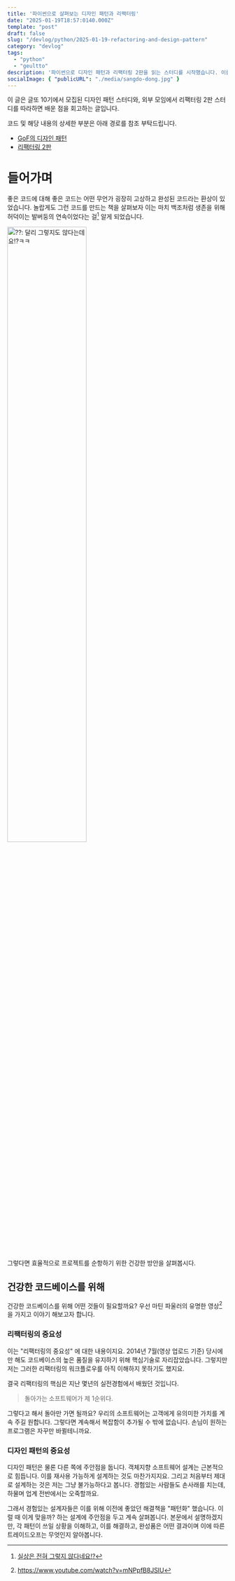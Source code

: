 ```yaml
---
title: '파이썬으로 살펴보는 디자인 패턴과 리팩터링'
date: "2025-01-19T18:57:0140.000Z"
template: "post"
draft: false
slug: "/devlog/python/2025-01-19-refactoring-and-design-pattern"
category: "devlog"
tags:
  - "python"
  - "geultto"
description: '파이썬으로 디자인 패턴과 리팩터링 2판을 읽는 스터디를 시작했습니다. 이를 통해 배운 점을 공유드립니다.'
socialImage: { "publicURL": "./media/sangdo-dong.jpg" }
---
```


이 글은 글또 10기에서 모집된 디자인 패턴 스터디와, 외부 모임에서 리팩터링 2판 스터디를 따라하면 배운 점을 회고하는 글입니다.

코드 및 해당 내용의 상세한 부분은 아래 경로를 참조 부탁드립니다.

- [GoF의 디자인 패턴](https://github.com/s3ich4n/geultto10_gof)
- [리팩터링 2판](https://github.com/s3ich4n/refactoring-2nd)

# 들어가며

좋은 코드에 대해 좋은 코드는 어떤 무언가 굉장히 고상하고 완성된 코드라는 환상이 있었습니다. 놀랍게도 그런 코드를 만드는 책을 살펴보자 이는 마치 백조처럼 생존을 위해 허덕이는 발버둥의 연속이었다는 걸[^1] 알게 되었습니다.

<img src="https://images.unsplash.com/photo-1588485256313-f021c74731f1" alt="??: 달리 그렇지도 않다는데요!?ㅋㅋ" style="width:60%; height:60%;">

그렇다면 효율적으로 프로젝트를 순항하기 위한 건강한 방안을 살펴봅시다.

## 건강한 코드베이스를 위해

건강한 코드베이스를 위해 어떤 것들이 필요할까요? 우선 마틴 파울러의 유명한 영상[^2]을 가지고 이야기 해보고자 합니다. 

### 리팩터링의 중요성

이는 "리팩터링의 중요성" 에 대한 내용이지요. 2014년 7월(영상 업로드 기준) 당시에만 해도 코드베이스의 높은 품질을 유지하기 위해 핵심기술로 자리잡았습니다. 그렇지만 저는 그러한 리팩터링의 워크플로우를 아직 이해하지 못하기도 했지요.

결국 리팩터링의 핵심은 지난 몇년의 실전경험에서 배웠던 것입니다.

> 돌아가는 소프트웨어가 제 1순위다.

그렇다고 해서 돌아만 가면 될까요? 우리의 소프트웨어는 고객에게 유의미한 가치를 계속 주길 원합니다. 그렇다면 계속해서 복잡함이 추가될 수 밖에 없습니다. 손님이 원하는 프로그램은 자꾸만 바뀔테니까요.

### 디자인 패턴의 중요성

디자인 패턴은 물론 다른 쪽에 주안점을 둡니다. 객체지향 소프트웨어 설계는 근본적으로 힘듭니다. 이를 재사용 가능하게 설계하는 것도 마찬가지지요. 그리고 처음부터 제대로 설계하는 것은 저는 그냥 불가능하다고 봅니다. 경험있는 사람들도 손사래를 치는데, 하물며 업계 전반에서는 오죽할까요.

그래서 경험있는 설계자들은 이를 위해 이전에 좋았던 해결책을 "패턴화" 했습니다. 이럴 때 이게 맞을까? 하는 설계에 주안점을 두고 계속 살펴봅니다. 본문에서 설명하겠지만, 각 패턴이 쓰일 상황을 이해하고, 이를 해결하고, 완성품은 어떤 결과이며 이에 따른 트레이드오프는 무엇인지 알아봅니다.

[^1]: [실상은 전혀 그렇지 않다네요!?](https://www.seoul.co.kr/news/society/education-news/2011/06/14/20110614500001)
[^2]: https://www.youtube.com/watch?v=mNPpfB8JSIU